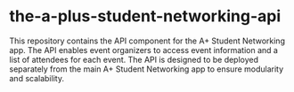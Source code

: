 # the-a-plus-student-networking-api
This repository contains the API component for the A+ Student Networking app. The API enables event organizers to access event information and a list of attendees for each event. The API is designed to be deployed separately from the main A+ Student Networking app to ensure modularity and scalability.
